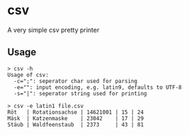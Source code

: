 csv
===

A very simple csv pretty printer


Usage
-----

	> csv -h
	Usage of csv:
	  -c=";": seperator char used for parsing
	  -e="": input encoding, e.g. latin9, defaults to UTF-8
	  -s="|": seperator string used for printing
	
	> csv -e latin1 file.csv
	Röt   | Rotationsachse | 14621001 | 15 | 24
	Mäsk  | Katzenmaske    | 23042    | 17 | 29
	Stäub | Waldfeenstaub  | 2373     | 43 | 81

